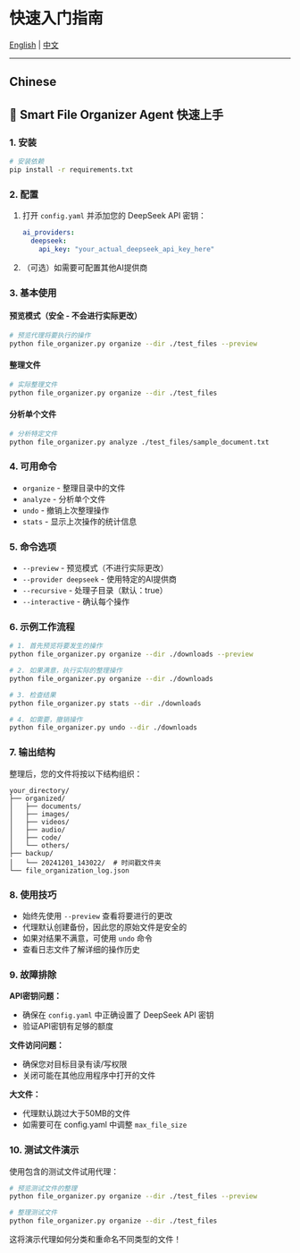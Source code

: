 # 快速入门指南

[English](./QUICKSTART.md) | [中文](#chinese)

---

## Chinese

## 🚀 Smart File Organizer Agent 快速上手

### 1. 安装

```bash
# 安装依赖
pip install -r requirements.txt
```

### 2. 配置

1. 打开 `config.yaml` 并添加您的 DeepSeek API 密钥：
   ```yaml
   ai_providers:
     deepseek:
       api_key: "your_actual_deepseek_api_key_here"
   ```

2. （可选）如需要可配置其他AI提供商

### 3. 基本使用

#### 预览模式（安全 - 不会进行实际更改）
```bash
# 预览代理将要执行的操作
python file_organizer.py organize --dir ./test_files --preview
```

#### 整理文件
```bash
# 实际整理文件
python file_organizer.py organize --dir ./test_files
```

#### 分析单个文件
```bash
# 分析特定文件
python file_organizer.py analyze ./test_files/sample_document.txt
```

### 4. 可用命令

- `organize` - 整理目录中的文件
- `analyze` - 分析单个文件
- `undo` - 撤销上次整理操作
- `stats` - 显示上次操作的统计信息

### 5. 命令选项

- `--preview` - 预览模式（不进行实际更改）
- `--provider deepseek` - 使用特定的AI提供商
- `--recursive` - 处理子目录（默认：true）
- `--interactive` - 确认每个操作

### 6. 示例工作流程

```bash
# 1. 首先预览将要发生的操作
python file_organizer.py organize --dir ./downloads --preview

# 2. 如果满意，执行实际的整理操作
python file_organizer.py organize --dir ./downloads

# 3. 检查结果
python file_organizer.py stats --dir ./downloads

# 4. 如需要，撤销操作
python file_organizer.py undo --dir ./downloads
```

### 7. 输出结构

整理后，您的文件将按以下结构组织：
```
your_directory/
├── organized/
│   ├── documents/
│   ├── images/
│   ├── videos/
│   ├── audio/
│   ├── code/
│   └── others/
├── backup/
│   └── 20241201_143022/  # 时间戳文件夹
└── file_organization_log.json
```

### 8. 使用技巧

- 始终先使用 `--preview` 查看将要进行的更改
- 代理默认创建备份，因此您的原始文件是安全的
- 如果对结果不满意，可使用 `undo` 命令
- 查看日志文件了解详细的操作历史

### 9. 故障排除

**API密钥问题：**
- 确保在 `config.yaml` 中正确设置了 DeepSeek API 密钥
- 验证API密钥有足够的额度

**文件访问问题：**
- 确保您对目标目录有读/写权限
- 关闭可能在其他应用程序中打开的文件

**大文件：**
- 代理默认跳过大于50MB的文件
- 如需要可在 config.yaml 中调整 `max_file_size`

### 10. 测试文件演示

使用包含的测试文件试用代理：

```bash
# 预览测试文件的整理
python file_organizer.py organize --dir ./test_files --preview

# 整理测试文件
python file_organizer.py organize --dir ./test_files
```

这将演示代理如何分类和重命名不同类型的文件！